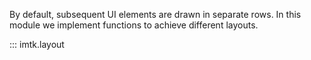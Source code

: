 By default, subsequent UI elements are drawn in separate rows.
In this module we implement functions to achieve different layouts.


::: imtk.layout